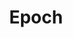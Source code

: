 ---
template: TermDetailPage
title: Epoch
description: a defined group of slots that constitute a period of time. In Cardano, one epoch is 5 days long.
aliases: epoch, slot
keywords: epoch, slot
---